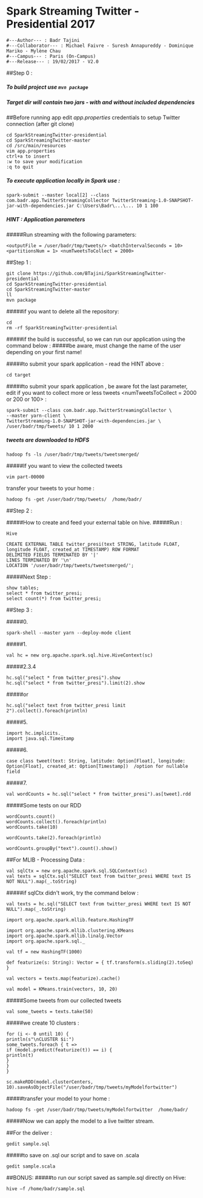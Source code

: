 # Spark Streaming Twitter - Presidential 2017

```
#---Author--- : Badr Tajini
#---Collaborator--- : Michael Faivre - Suresh Annapureddy - Dominique Mariko - Mylène Chau
#---Campus--- : Paris (On-Campus)
#---Release--- : 19/02/2017 - V2.0
```

##Step 0 :
##### To build project use ```mvn package```
##### Target dir will contain two jars - with and without included dependencies

##Before running app edit _app.properties_ credentials to setup Twitter connection (after git clone)
```
cd SparkStreamingTwitter-presidential
cd SparkStreamingTwitter-master
cd /src/main/resources
vim app.properties
ctrl+a to insert
:w to save your modification
:q to quit
```
##### To execute application locally in Spark use :
```
spark-submit --master local[2] --class com.badr.app.TwitterStreamingCollector TwitterStreaming-1.0-SNAPSHOT-jar-with-dependencies.jar C:\Users\Badr\...\... 10 1 100
```
##### HINT : Application parameters
#####Run streaming with the following parameters:

```
<outputFile = /user/badr/tmp/tweets/> <batchIntervalSeconds = 10> <partitionsNum = 1> <numTweetsToCollect = 2000>
```

##Step 1 :
```
git clone https://github.com/BTajini/SparkStreamingTwitter-presidential
cd SparkStreamingTwitter-presidential
cd SparkStreamingTwitter-master
ll
mvn package
```

#####if you want to delete all the repository:
```
cd
rm -rf SparkStreamingTwitter-presidential
```

#####if the build is successful, so we can run our application using the command below :
#####be aware, must change the name of the user depending on your first name!

#####to submit your spark application - read the HINT above :
```
cd target

```
#####to submit your spark application , be aware fot the last parameter, edit if you want to collect more or less tweets <numTweetsToCollect = 2000 or 200 or 100> :
```
spark-submit --class com.badr.app.TwitterStreamingCollector \
--master yarn-client \
TwitterStreaming-1.0-SNAPSHOT-jar-with-dependencies.jar \
/user/badr/tmp/tweets/ 10 1 2000
```

##### tweets are downloaded to HDFS

```
hadoop fs -ls /user/badr/tmp/tweets/tweetsmerged/
```

#####If you want to view the collected tweets
```
vim part-00000
```

transfer your tweets to your home :
```
hadoop fs -get /user/badr/tmp/tweets/  /home/badr/
```

##Step 2 :

#####How to create and feed your external table on hive.
#####Run :
```
Hive
```

```
CREATE EXTERNAL TABLE twitter_presi(text STRING, latitude FLOAT, longitude FLOAT, created_at TIMESTAMP) ROW FORMAT
DELIMITED FIELDS TERMINATED BY '|'
LINES TERMINATED BY '\n'
LOCATION '/user/badr/tmp/tweets/tweetsmerged/';
```
#####Next Step :
```
show tables;
select * from twitter_presi;
select count(*) from twitter_presi;
```
##Step 3 :

#####0.
```
spark-shell --master yarn --deploy-mode client
```
#####1.
```
val hc = new org.apache.spark.sql.hive.HiveContext(sc)
```
#####2.3.4
```
hc.sql("select * from twitter_presi").show
hc.sql("select * from twitter_presi").limit(2).show
```
#####or
```
hc.sql("select text from twitter_presi limit 2").collect().foreach(println)
```
#####5.
```
import hc.implicits._
import java.sql.Timestamp
```
#####6.
```
case class tweet(text: String, latitude: Option[Float], longitude: Option[Float], created_at: Option[Timestamp])  /option for nullable field
```
#####7.
```
val wordCounts = hc.sql("select * from twitter_presi").as[tweet].rdd
```
#####Some tests on our RDD
```
wordCounts.count()
wordCounts.collect().foreach(println)
wordCounts.take(10)

wordCounts.take(2).foreach(println)

wordCounts.groupBy("text").count().show()
```

##For MLIB  - Processing Data :

```
val sqlCtx = new org.apache.spark.sql.SQLContext(sc)
val texts = sqlCtx.sql("SELECT text from twitter_presi WHERE text IS NOT NULL").map(_.toString)
```
#####if sqlCtx didn't work, try the command below :
```
val texts = hc.sql("SELECT text from twitter_presi WHERE text IS NOT NULL").map(_.toString)
```
```
import org.apache.spark.mllib.feature.HashingTF

import org.apache.spark.mllib.clustering.KMeans
import org.apache.spark.mllib.linalg.Vector
import org.apache.spark.sql._
```
```
val tf = new HashingTF(1000)
```
```
def featurize(s: String): Vector = { tf.transform(s.sliding(2).toSeq) }
```
```
val vectors = texts.map(featurize).cache()
```
```
val model = KMeans.train(vectors, 10, 20)
```
#####Some tweets from our collected tweets
```
val some_tweets = texts.take(50)
```
#####we create 10 clusters :
```
for (i <- 0 until 10) {
println(s"\nCLUSTER $i:")
some_tweets.foreach { t =>
if (model.predict(featurize(t)) == i) {
println(t)
}
}
}
```

```
sc.makeRDD(model.clusterCenters, 10).saveAsObjectFile("/user/badr/tmp/tweets/myModelfortwitter")

```

#####transfer your model to your home :

```
hadoop fs -get /user/badr/tmp/tweets/myModelfortwitter  /home/badr/
```
#####Now we can apply the model to a live twitter stream.

##For the deliver :

```
gedit sample.sql
```

#####to save on .sql our script and to save on .scala

```
gedit sample.scala
```

##BONUS:
#####to run our script saved as sample.sql directly on Hive:

```
hive –f /home/badr/sample.sql
```
